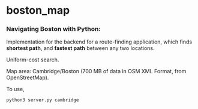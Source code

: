 # boston_map

### Navigating Boston with Python: 

Implementation for the backend for a route-finding application, which finds **shortest path**, and **fastest path** between any two locations.

Uniform-cost search.

Map area: Cambridge/Boston (700 MB of data in OSM XML Format, from OpenStreetMap).

To use, 

`python3 server.py cambridge`

